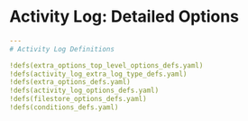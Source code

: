 # Activity Log: Detailed Options

```yaml
--- 
# Activity Log Definitions

!defs(extra_options_top_level_options_defs.yaml)
!defs(activity_log_extra_log_type_defs.yaml)
!defs(extra_options_defs.yaml)
!defs(activity_log_options_defs.yaml)
!defs(filestore_options_defs.yaml)
!defs(conditions_defs.yaml)
```
